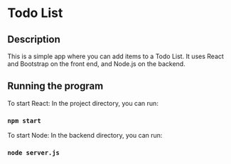 # Todo List

## Description

This is a simple app where you can add items to a Todo List. It uses React and Bootstrap on the front end, and Node.js on the backend.

## Running the program

To start React: In the project directory, you can run:

### `npm start`

To start Node: In the backend directory, you can run:

### `node server.js`